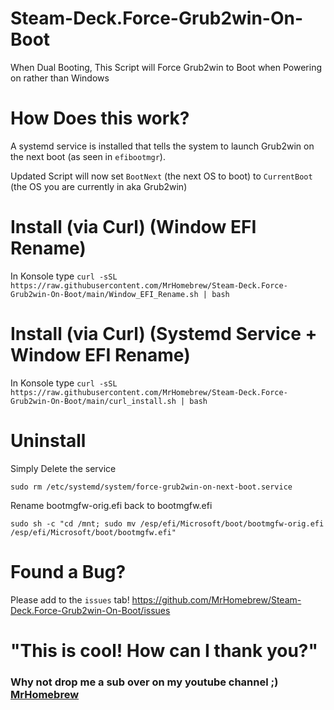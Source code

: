 # Steam-Deck.Force-Grub2win-On-Boot
When Dual Booting, This Script will Force Grub2win to Boot when Powering on rather than Windows


# How Does this work?

A systemd service is installed that tells the system to launch Grub2win on the next boot (as seen in `efibootmgr`).

Updated Script will now set `BootNext` (the next OS to boot) to `CurrentBoot` (the OS you are currently in aka Grub2win)

# Install (via Curl) (Window EFI Rename)

In Konsole type `curl -sSL https://raw.githubusercontent.com/MrHomebrew/Steam-Deck.Force-Grub2win-On-Boot/main/Window_EFI_Rename.sh | bash`


# Install (via Curl) (Systemd Service + Window EFI Rename)

In Konsole type `curl -sSL https://raw.githubusercontent.com/MrHomebrew/Steam-Deck.Force-Grub2win-On-Boot/main/curl_install.sh | bash`


# Uninstall

Simply Delete the service

`sudo rm /etc/systemd/system/force-grub2win-on-next-boot.service`

Rename bootmgfw-orig.efi back to bootmgfw.efi

`sudo sh -c "cd /mnt; sudo mv /esp/efi/Microsoft/boot/bootmgfw-orig.efi /esp/efi/Microsoft/boot/bootmgfw.efi"`

# Found a Bug?

Please add to the `issues` tab! https://github.com/MrHomebrew/Steam-Deck.Force-Grub2win-On-Boot/issues

# "This is cool! How can I thank you?"
### Why not drop me a sub over on my youtube channel ;) [MrHomebrew](https://youtube.com/@JasonLeonidas?sub_confirmation=1)

